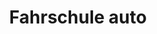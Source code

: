 ---
_schema: default
title: Fahrschule auto
seo:
  description: Erlerne das Fahren mit Anhängern bei der Fahrschule Loyal in Zürich ✓ Praxisorientiert ✓ Kompetente Fahrlehrer:innen ✓ Jetzt anmelden für Kategorie BE!
  title: Anhänger sicher fahren – Kategorie BE bei Fahrschule Loyal
  keywords:
    - Fahrschule Anhänger
    - Führerschein BE
    - Anhänger fahren lernen
    - Fahrschule Zürich
    - Kategorie BE
  openGraph:
    title: Anhänger sicher fahren – Kategorie BE bei Fahrschule Loyal
    description: Erlerne das Fahren mit Anhängern bei der Fahrschule Loyal in Zürich ✓ Praxisorientiert ✓ Kompetente Fahrlehrer:innen ✓ Jetzt anmelden für Kategorie BE!
    url: https://www.fahrschuleloyal.ch/fahrschule-auto-kategorie-be
    type: website
    images:
      url: https://www.fahrschuleloyal.ch/loyal.logo.cdr.svg
  canonical: https://www.fahrschuleloyal.ch/fahrschule-auto-kategorie-be
  metadatabase: https://www.fahrschuleloyal.ch/fahrschule-auto-kategorie-be
content_blocks:
  - _bookshop_name: Fahrschule/Banner
    h1: "Anhängerfahren leicht gemacht – Kategorie BE"
    desc: "Starte durch mit Anhängerfahrten! Wir zeigen dir, wie du sicher mit Anhänger unterwegs bist und bereiten dich auf die Kategorie BE-Prüfung vor."
    scrollrightimg: "/mercedes2.jpeg"
  - _bookshop_name: Fahrschule/FScroll
    kat: "Kategorie BE"
    scrollrightimg: "/mercedes2.jpeg"
    pointsData:
      - number: 1
        heading: "Antragstellung"
        description: "Um den Führerschein der Kategorie BE zu erhalten, musst du einen Lernfahrausweis beantragen. Dies erfolgt durch das Einreichen eines entsprechenden Formulars beim Strassenverkehrsamt deines Wohnsitzkantons. Das Formular kannst du entweder direkt beim Strassenverkehrsamt abholen oder online unter Strassenverkehrsamt herunterladen."
      - number: 2
        heading: "Erhalt des Lernfahrausweises"
        description: "Nach der Antragstellung wird dir der Lernfahrausweis per Post zugeschickt. Dieser Ausweis ist für eine Dauer von 24 Monaten gültig und berechtigt dich, mit dem Lernen und Üben zu beginnen."
      - number: 3
        heading: "Kurse und Fahrstunden"
        description: "Wir bieten spezielle Anhängerkurse sowie Fahrstunden an, um dich optimal auf die praktische Prüfung vorzubereiten. Diese Ausbildung ist darauf ausgerichtet, deine Fahrfähigkeiten zu verbessern und dir das nötige Wissen für den sicheren Umgang mit Anhängern zu vermitteln."
        highlighted: true
      - number: 4
        heading: "Private Lernfahrten"
        description: "Für private Lernfahrten ist es notwendig, dass du im Besitz eines Lernfahrausweises bist. Eine Begleitperson ist jedoch nicht erforderlich, sodass du selbstständig üben kannst."
  - _bookshop_name: Fahrschule/PCategory
    kat: "Kategorie BE"
  - _bookshop_name: Fahrschule/FMiddle
    othercontainers:
      - title: "Praktische Prüfung"
        paragraph: "Die praktische Prüfung findet beim Strassenverkehrsamt deines Wohnsitzkantons statt. Dabei werden nicht nur deine Fahr- und Manövrierfähigkeiten getestet, sondern auch das An- und Abkuppeln des Anhängers sowie dein theoretisches Wissen über Anhänger und deren Handhabung. Eine gründliche Vorbereitung ist der Schlüssel zum erfolgreichen Bestehen dieser Prüfung."
  - _bookshop_name: Fahrschule/BindingContacts
    heading: Jetzt unverbindlich \n kontaktieren
    description: >
      Gerne stelle ich mich bei dir persönlich vor. Zögere nicht mich anzurufen und mach dir selbst ein Bild von mir!
    socialLinks:
      - href: "https://facebook.com/"
        src: /facebook-brands-solid.svg
        alt: Facebook
        width: 30
        height: 30
      - href: "https://www.instagram.com/fahrschuleloyal"
        src: /square-instagram-brands-solid.svg
        alt: Instagram
        width: 34
        height: 34
      - href: "https://google.com"
        src: /google-brands-solid.svg
        alt: google
        width: 28
        height: 28
    button_text: Jetzt kontaktieren
    button_link: /kontakt
  - _bookshop_name: Fahrschule/CarSection
    carselection:
      - img: "/vw-tiguan-schaltung.png"
        car: "VW Tiguan - Schaltung"
      - img: "/mercedes_gla.png"
        car: "Mercedes GLA - Automatik"
  - _bookshop_name: Fahrschule/PriceSection
    pricesection:
      - amount: "CHF 120"
        proLektion: " / pro Lektion"
        title: "Kategorie BE - Einzel Fahrstunde"
---